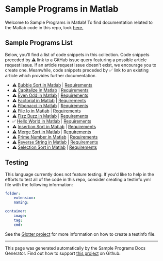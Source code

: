 # Sample Programs in Matlab

Welcome to Sample Programs in Matlab! To find documentation related to the Matlab code in this repo, look [here.](https://sample-programs.therenegadecoder.com/languages/matlab)

## Sample Programs List

Below, you'll find a list of code snippets in this collection. Code snippets preceded by :warning: link to a GitHub issue query featuring a possible article request issue. If an article request issue doesn't exist, we encourage you to create one. Meanwhile, code snippets preceded by :white_check_mark: link to an existing article which provides further documentation.

- :warning: [Bubble Sort in Matlab](https://github.com//TheRenegadeCoder/sample-programs-website/issues?utf8=%E2%9C%93&q=is%3Aissue+is%3Aopen+bubble+sort+matlab) | [Requirements](https://sample-programs.therenegadecoder.com/projects/bubble-sort)
- :warning: [Capitalize in Matlab](https://github.com//TheRenegadeCoder/sample-programs-website/issues?utf8=%E2%9C%93&q=is%3Aissue+is%3Aopen+capitalize+matlab) | [Requirements](https://sample-programs.therenegadecoder.com/projects/capitalize)
- :warning: [Even Odd in Matlab](https://github.com//TheRenegadeCoder/sample-programs-website/issues?utf8=%E2%9C%93&q=is%3Aissue+is%3Aopen+even+odd+matlab) | [Requirements](https://sample-programs.therenegadecoder.com/projects/even-odd)
- :warning: [Factorial in Matlab](https://github.com//TheRenegadeCoder/sample-programs-website/issues?utf8=%E2%9C%93&q=is%3Aissue+is%3Aopen+factorial+matlab) | [Requirements](https://sample-programs.therenegadecoder.com/projects/factorial)
- :warning: [Fibonacci in Matlab](https://github.com//TheRenegadeCoder/sample-programs-website/issues?utf8=%E2%9C%93&q=is%3Aissue+is%3Aopen+fibonacci+matlab) | [Requirements](https://sample-programs.therenegadecoder.com/projects/fibonacci)
- :warning: [File Io in Matlab](https://github.com//TheRenegadeCoder/sample-programs-website/issues?utf8=%E2%9C%93&q=is%3Aissue+is%3Aopen+file+io+matlab) | [Requirements](https://sample-programs.therenegadecoder.com/projects/file-io)
- :warning: [Fizz Buzz in Matlab](https://github.com//TheRenegadeCoder/sample-programs-website/issues?utf8=%E2%9C%93&q=is%3Aissue+is%3Aopen+fizz+buzz+matlab) | [Requirements](https://sample-programs.therenegadecoder.com/projects/fizz-buzz)
- :white_check_mark: [Hello World in Matlab](https://sample-programs.therenegadecoder.com/projects/hello-world/matlab) | [Requirements](https://sample-programs.therenegadecoder.com/projects/hello-world)
- :warning: [Insertion Sort in Matlab](https://github.com//TheRenegadeCoder/sample-programs-website/issues?utf8=%E2%9C%93&q=is%3Aissue+is%3Aopen+insertion+sort+matlab) | [Requirements](https://sample-programs.therenegadecoder.com/projects/insertion-sort)
- :warning: [Merge Sort in Matlab](https://github.com//TheRenegadeCoder/sample-programs-website/issues?utf8=%E2%9C%93&q=is%3Aissue+is%3Aopen+merge+sort+matlab) | [Requirements](https://sample-programs.therenegadecoder.com/projects/merge-sort)
- :warning: [Prime Number in Matlab](https://github.com//TheRenegadeCoder/sample-programs-website/issues?utf8=%E2%9C%93&q=is%3Aissue+is%3Aopen+prime+number+matlab) | [Requirements](https://sample-programs.therenegadecoder.com/projects/prime-number)
- :warning: [Reverse String in Matlab](https://github.com//TheRenegadeCoder/sample-programs-website/issues?utf8=%E2%9C%93&q=is%3Aissue+is%3Aopen+reverse+string+matlab) | [Requirements](https://sample-programs.therenegadecoder.com/projects/reverse-string)
- :warning: [Selection Sort in Matlab](https://github.com//TheRenegadeCoder/sample-programs-website/issues?utf8=%E2%9C%93&q=is%3Aissue+is%3Aopen+selection+sort+matlab) | [Requirements](https://sample-programs.therenegadecoder.com/projects/selection-sort)

## Testing

This language currently does not feature testing. If you'd like to help in the efforts to test all of the code in this repo, consider creating a testinfo.yml file with the following information:

```yml
folder:
	extension:
	naming:

container:
	image:
	tag:
	cmd:
```

See the [Glotter project](https://github.com/auroq/glotter) for more information on how to create a testinfo file.

---

This page was generated automatically by the Sample Programs Docs Generator. Find out how to support [this project](https://github.com/TheRenegadeCoder/sample-programs-docs-generator) on Github.